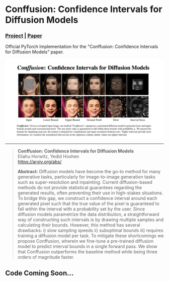 # Conffusion: Confidence Intervals for Diffusion Models
### [Project](https://www.vision.huji.ac.il/conffusion) | [Paper](http://arxiv.org/abs/2211.09795) <br>
Official PyTorch Implementation for the "Conffusion: Confidence Intervals for Diffusion Models" paper.  

![](imgs/header.png)

___

> **Conffusion: Confidence Intervals for Diffusion Models**<br>
> Eliahu Horwitz, Yedid Hoshen<br>
> https://arxiv.org/abs/ <br>
>
>**Abstract:** Diffusion models have become the go-to method for many generative tasks, particularly for image-to-image generation tasks such as super-resolution and inpainting. 
> Current diffusion-based methods do not provide statistical guarantees regarding the generated results, often preventing their use in high-stakes situations. 
> To bridge this gap, we construct a confidence interval around each generated pixel such that the true value of the pixel is guaranteed to fall within the interval with a probability set by the user. 
> Since diffusion models parametrize the data distribution, a straightforward way of constructing such intervals is by drawing multiple samples and calculating their bounds. 
> However, this method has several drawbacks: i) slow sampling speeds ii) suboptimal bounds iii) requires training a diffusion model per task. 
> To mitigate these shortcomings we propose Conffusion, wherein we fine-tune a pre-trained diffusion model to predict interval bounds in a single forward pass. 
> We show that Conffusion outperforms the baseline method while being three orders of magnitude faster.



## Code Coming Soon...
